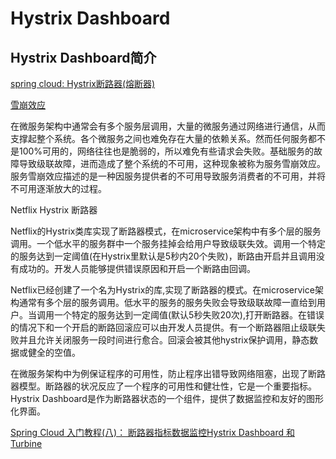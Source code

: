 # Hystrix Dashboard

## Hystrix Dashboard简介

[spring cloud: Hystrix断路器(熔断器)](http://blog.csdn.net/zhuchuangang/article/details/51289593)

[雪崩效应](http://blog.csdn.net/w_x_z_/article/details/53444199)

在微服务架构中通常会有多个服务层调用，大量的微服务通过网络进行通信，从而支撑起整个系统。各个微服务之间也难免存在大量的依赖关系。然而任何服务都不是100%可用的，网络往往也是脆弱的，所以难免有些请求会失败。基础服务的故障导致级联故障，进而造成了整个系统的不可用，这种现象被称为服务雪崩效应。服务雪崩效应描述的是一种因服务提供者的不可用导致服务消费者的不可用，并将不可用逐渐放大的过程。

Netflix Hystrix 断路器

Netflix的Hystrix类库实现了断路器模式，在microservice架构中有多个层的服务调用。一个低水平的服务群中一个服务挂掉会给用户导致级联失效。调用一个特定的服务达到一定阈值(在Hystrix里默认是5秒内20个失败)，断路由开启并且调用没有成功的。开发人员能够提供错误原因和开启一个断路由回调。

Netflix已经创建了一个名为Hystrix的库,实现了断路器的模式。在microservice架构通常有多个层的服务调用。低水平的服务的服务失败会导致级联故障一直给到用户。当调用一个特定的服务达到一定阈值(默认5秒失败20次),打开断路器。在错误的情况下和一个开启的断路回滚应可以由开发人员提供。有一个断路器阻止级联失败并且允许关闭服务一段时间进行愈合。回滚会被其他hystrix保护调用，静态数据或健全的空值。

在微服务架构中为例保证程序的可用性，防止程序出错导致网络阻塞，出现了断路器模型。断路器的状况反应了一个程序的可用性和健壮性，它是一个重要指标。Hystrix Dashboard是作为断路器状态的一个组件，提供了数据监控和友好的图形化界面。

[Spring Cloud 入门教程(八)： 断路器指标数据监控Hystrix Dashboard 和 Turbine](http://www.cnblogs.com/chry/p/7286601.html)

